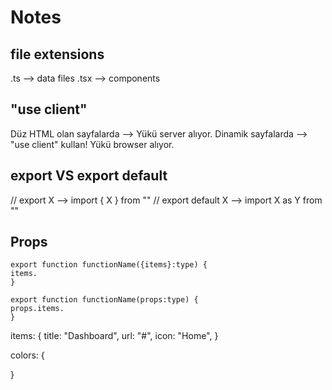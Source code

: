 # Notes

## file extensions

.ts --> data files
.tsx --> components

## "use client" 
Düz HTML olan sayfalarda --> Yükü server alıyor.
Dinamik sayfalarda --> "use client" kullan! Yükü browser alıyor. 

## export VS export default 

// export X --> import { X } from ""
// export default X --> import X as Y from "" 

## Props

```tsx
export function functionName({items}:type) {
items. 
}
```

```tsx
export function functionName(props:type) {
props.items.
}
```


items: {
  title: "Dashboard",
  url: "#",
  icon: "Home",
}

colors: {

}